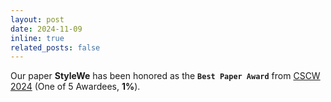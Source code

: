 ```yaml
---
layout: post
date: 2024-11-09
inline: true
related_posts: false
---
```


Our paper <b>StyleWe</b> has been honored as the <b>`Best Paper Award`</b> from <u>CSCW 2024</u> (One of 5 Awardees, <b>1%</b>).
